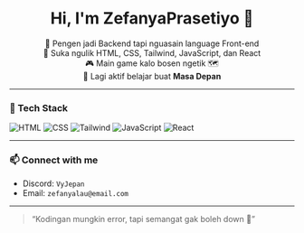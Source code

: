 <h1 align="center">Hi, I'm ZefanyaPrasetiyo 👋</h1>  

<p align="center">
  🚀 Pengen jadi Backend tapi nguasain language Front-end <br> 
  🎨 Suka ngulik HTML, CSS, Tailwind, JavaScript, dan React <br> 
  🎮 Main game kalo bosen ngetik 🗺️ <br> 
  📍 Lagi aktif belajar buat <strong>Masa Depan</strong>
</p>

---

### 🔧 Tech Stack
![HTML](https://img.shields.io/badge/HTML-e34c26?style=for-the-badge&logo=html5&logoColor=white)
![CSS](https://img.shields.io/badge/CSS-264de4?style=for-the-badge&logo=css3&logoColor=white)
![Tailwind](https://img.shields.io/badge/TailwindCSS-06b6d4?style=for-the-badge&logo=tailwindcss&logoColor=white)
![JavaScript](https://img.shields.io/badge/JavaScript-f7df1e?style=for-the-badge&logo=javascript&logoColor=black)
![React](https://img.shields.io/badge/React-20232a?style=for-the-badge&logo=react&logoColor=61dafb)

---

### 📫 Connect with me
- Discord: `VyJepan`
- Email: `zefanyalau@email.com`

---

> “Kodingan mungkin error, tapi semangat gak boleh down 💪”
